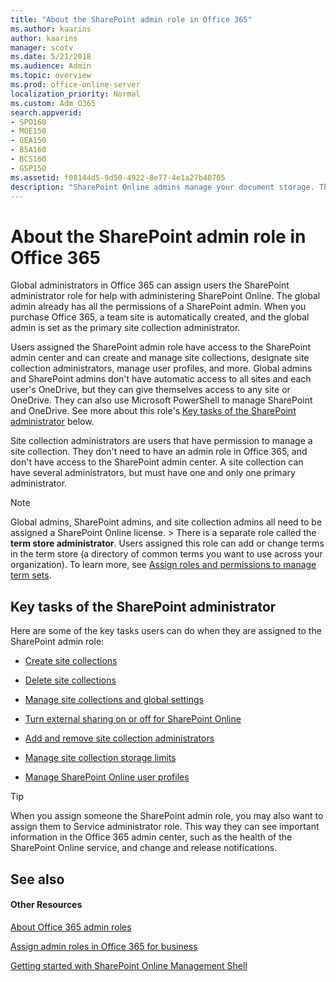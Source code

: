 ```yaml
---
title: "About the SharePoint admin role in Office 365"
ms.author: kaarins
author: kaarins
manager: scotv
ms.date: 5/21/2018
ms.audience: Admin
ms.topic: overview
ms.prod: office-online-server
localization_priority: Normal
ms.custom: Adm_O365
search.appverid:
- SPO160
- MOE150
- GEA150
- BSA160
- BCS160
- GSP150
ms.assetid: f08144d5-9d50-4922-8e77-4e1a27b40705
description: "SharePoint Online admins manage your document storage. They also assign Site collection administrators and Term store administrators.  "
---
```


# About the SharePoint admin role in Office 365

Global administrators in Office 365 can assign users the SharePoint administrator role for help with administering SharePoint Online. The global admin already has all the permissions of a SharePoint admin. When you purchase Office 365, a team site is automatically created, and the global admin is set as the primary site collection administrator. 
  
Users assigned the SharePoint admin role have access to the SharePoint admin center and can create and manage site collections, designate site collection administrators, manage user profiles, and more. Global admins and SharePoint admins don't have automatic access to all sites and each user's OneDrive, but they can give themselves access to any site or OneDrive. They can also use Microsoft PowerShell to manage SharePoint and OneDrive. See more about this role's [Key tasks of the SharePoint administrator](about-the-sharepoint-admin-role-in-office-365.md#BK_KeyTasks) below. 
  
Site collection administrators are users that have permission to manage a site collection. They don't need to have an admin role in Office 365, and don't have access to the SharePoint admin center. A site collection can have several administrators, but must have one and only one primary administrator. 
  
> [!NOTE]
> Global admins, SharePoint admins, and site collection admins all need to be assigned a SharePoint Online license. > There is a separate role called the **term store administrator**. Users assigned this role can add or change terms in the term store (a directory of common terms you want to use across your organization). To learn more, see [Assign roles and permissions to manage term sets](assign-roles-and-permissions-to-manage-term-sets.md). 
  
## Key tasks of the SharePoint administrator
<a name="BK_KeyTasks"> </a>

Here are some of the key tasks users can do when they are assigned to the SharePoint admin role: 
  
- [Create site collections](create-site-collection.md)
    
- [Delete site collections](delete-site-collection.md)
    
- [Manage site collections and global settings](planning-guide.md)
    
- [Turn external sharing on or off for SharePoint Online](turn-external-sharing-on-or-off.md)
    
- [Add and remove site collection administrators](manage-site-collection-administrators.md)
    
- [Manage site collection storage limits](manage-site-collection-storage-limits.md)
    
- [Manage SharePoint Online user profiles](manage-user-profiles-in-the-sharepoint-admin-center.md)
    
> [!TIP]
> When you assign someone the SharePoint admin role, you may also want to assign them to Service administrator role. This way they can see important information in the Office 365 admin center, such as the health of the SharePoint Online service, and change and release notifications. 
  
## See also
<a name="BK_KeyTasks"> </a>

#### Other Resources

[About Office 365 admin roles](https://support.office.com/article/da585eea-f576-4f55-a1e0-87090b6aaa9d)
  
[Assign admin roles in Office 365 for business](https://support.office.com/article/eac4d046-1afd-4f1a-85fc-8219c79e1504)
  
[Getting started with SharePoint Online Management Shell](https://go.microsoft.com/fwlink/?linkid=869066)

